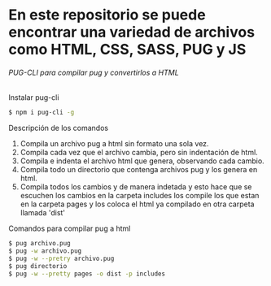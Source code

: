 # En este repositorio se puede encontrar una variedad de archivos como HTML, CSS, SASS, PUG y JS

###### PUG-CLI para compilar pug y convertirlos a HTML

Instalar pug-cli
```sh
$ npm i pug-cli -g
```

Descripción de los comandos

1. Compila un archivo pug a html sin formato una sola vez.
2. Compila cada vez que el archivo cambia, pero sin indentación de html.
3. Compila e indenta el archivo html que genera, observando cada cambio.
4. Compila todo un directorio que contenga archivos pug y los genera en html.
5. Compila todos los cambios y de manera indetada y esto hace que se escuchen los cambios en la carpeta includes los compile los que estan en la carpeta pages y los coloca el html ya compilado en otra carpeta llamada 'dist'

Comandos para compilar pug a html 
```sh 
$ pug archivo.pug 
$ pug -w archivo.pug
$ pug -w --pretry archivo.pug
$ pug directorio
$ pug -w --pretty pages -o dist -p includes
```
